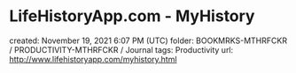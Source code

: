 # LifeHistoryApp.com - MyHistory

created: November 19, 2021 6:07 PM (UTC)
folder: BOOKMRKS-MTHRFCKR / PRODUCTIVITY-MTHRFCKR / Journal
tags: Productivity
url: http://www.lifehistoryapp.com/myhistory.html
